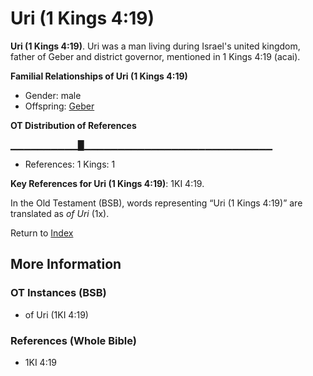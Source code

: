 # Uri (1 Kings 4:19)
**Uri (1 Kings 4:19)**. 
Uri was a man living during Israel's united kingdom, father of Geber and district governor, mentioned in 1 Kings 4:19 (acai). 




**Familial Relationships of Uri (1 Kings 4:19)**


* Gender: male
* Offspring: [Geber](Geber.md)


**OT Distribution of References**

▁▁▁▁▁▁▁▁▁▁█▁▁▁▁▁▁▁▁▁▁▁▁▁▁▁▁▁▁▁▁▁▁▁▁▁▁▁▁
* References: 1 Kings: 1



**Key References for Uri (1 Kings 4:19)**: 
1KI 4:19. 


In the Old Testament (BSB), words representing “Uri (1 Kings 4:19)” are translated as 
*of Uri* (1x). 




Return to [Index](00-Index.md)

## More Information

### OT Instances (BSB)

* of Uri (1KI 4:19)



### References (Whole Bible)

* 1KI 4:19




